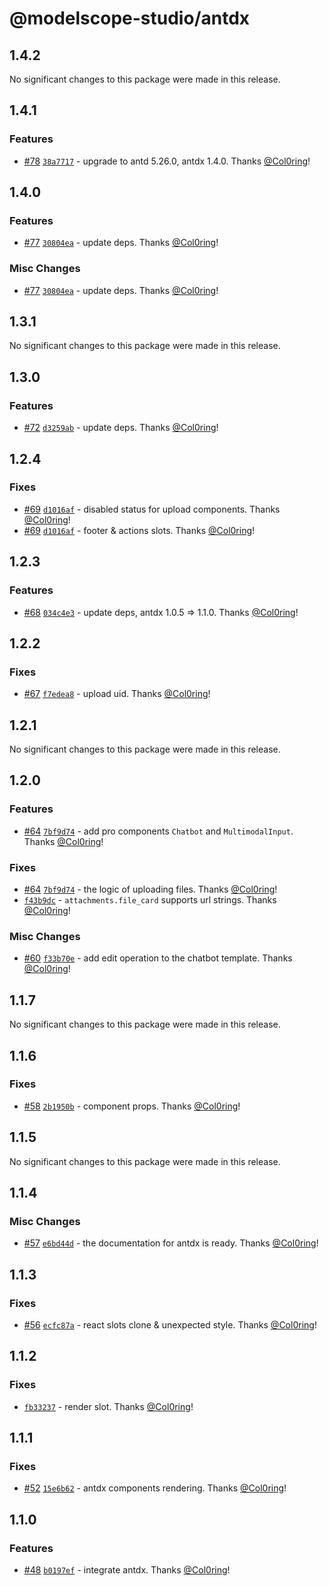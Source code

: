 # @modelscope-studio/antdx

## 1.4.2

No significant changes to this package were made in this release.

## 1.4.1

### Features

- [#78](https://github.com/modelscope/modelscope-studio/pull/78) [`38a7717`](https://github.com/modelscope/modelscope-studio/commit/38a7717492a2d96d8a72ee1ef76ce83a0b2053e6) - upgrade to antd 5.26.0, antdx 1.4.0. Thanks [@Col0ring](https://github.com/Col0ring)!

## 1.4.0

### Features

- [#77](https://github.com/modelscope/modelscope-studio/pull/77) [`30804ea`](https://github.com/modelscope/modelscope-studio/commit/30804eab8ae0817dad72766d932f4a84e3850861) - update deps. Thanks [@Col0ring](https://github.com/Col0ring)!

### Misc Changes

- [#77](https://github.com/modelscope/modelscope-studio/pull/77) [`30804ea`](https://github.com/modelscope/modelscope-studio/commit/30804eab8ae0817dad72766d932f4a84e3850861) - update deps. Thanks [@Col0ring](https://github.com/Col0ring)!

## 1.3.1

No significant changes to this package were made in this release.

## 1.3.0

### Features

- [#72](https://github.com/modelscope/modelscope-studio/pull/72) [`d3259ab`](https://github.com/modelscope/modelscope-studio/commit/d3259abd179f7953b81f8d76c82cd2d3dd59766c) - update deps. Thanks [@Col0ring](https://github.com/Col0ring)!

## 1.2.4

### Fixes

- [#69](https://github.com/modelscope/modelscope-studio/pull/69) [`d1016af`](https://github.com/modelscope/modelscope-studio/commit/d1016af9922a7c83e4b2521e206148865cdce527) - disabled status for upload components. Thanks [@Col0ring](https://github.com/Col0ring)!
- [#69](https://github.com/modelscope/modelscope-studio/pull/69) [`d1016af`](https://github.com/modelscope/modelscope-studio/commit/d1016af9922a7c83e4b2521e206148865cdce527) - footer & actions slots. Thanks [@Col0ring](https://github.com/Col0ring)!

## 1.2.3

### Features

- [#68](https://github.com/modelscope/modelscope-studio/pull/68) [`034c4e3`](https://github.com/modelscope/modelscope-studio/commit/034c4e33ffa552e91d821171a68a1ab21eb35441) - update deps, antdx 1.0.5 => 1.1.0. Thanks [@Col0ring](https://github.com/Col0ring)!

## 1.2.2

### Fixes

- [#67](https://github.com/modelscope/modelscope-studio/pull/67) [`f7edea8`](https://github.com/modelscope/modelscope-studio/commit/f7edea8a448f05dd69fa121d913dd16e159dcedd) - upload uid. Thanks [@Col0ring](https://github.com/Col0ring)!

## 1.2.1

No significant changes to this package were made in this release.

## 1.2.0

### Features

- [#64](https://github.com/modelscope/modelscope-studio/pull/64) [`7bf9d74`](https://github.com/modelscope/modelscope-studio/commit/7bf9d741bc66e318d3c310e798b1a781d23a0abf) - add pro components `Chatbot` and `MultimodalInput`. Thanks [@Col0ring](https://github.com/Col0ring)!

### Fixes

- [#64](https://github.com/modelscope/modelscope-studio/pull/64) [`7bf9d74`](https://github.com/modelscope/modelscope-studio/commit/7bf9d741bc66e318d3c310e798b1a781d23a0abf) - the logic of uploading files. Thanks [@Col0ring](https://github.com/Col0ring)!
- [`f43b9dc`](https://github.com/modelscope/modelscope-studio/commit/f43b9dce3be1f75a7b97cb8ad7e6b3aee4b0f271) - `attachments.file_card` supports url strings. Thanks [@Col0ring](https://github.com/Col0ring)!

### Misc Changes

- [#60](https://github.com/modelscope/modelscope-studio/pull/60) [`f33b70e`](https://github.com/modelscope/modelscope-studio/commit/f33b70ec6dba391bebeeb3075866de771904ba23) - add edit operation to the chatbot template. Thanks [@Col0ring](https://github.com/Col0ring)!

## 1.1.7

No significant changes to this package were made in this release.

## 1.1.6

### Fixes

- [#58](https://github.com/modelscope/modelscope-studio/pull/58) [`2b1950b`](https://github.com/modelscope/modelscope-studio/commit/2b1950be1705223cc3c6c828ffa909f5673e3d6e) - component props. Thanks [@Col0ring](https://github.com/Col0ring)!

## 1.1.5

No significant changes to this package were made in this release.

## 1.1.4

### Misc Changes

- [#57](https://github.com/modelscope/modelscope-studio/pull/57) [`e6bd44d`](https://github.com/modelscope/modelscope-studio/commit/e6bd44daefd319f7da07eadf08c3c8d1d962a060) - the documentation for antdx is ready. Thanks [@Col0ring](https://github.com/Col0ring)!

## 1.1.3

### Fixes

- [#56](https://github.com/modelscope/modelscope-studio/pull/56) [`ecfc87a`](https://github.com/modelscope/modelscope-studio/commit/ecfc87aac228556f89871abc6fa735ab4be9c533) - react slots clone & unexpected style. Thanks [@Col0ring](https://github.com/Col0ring)!

## 1.1.2

### Fixes

- [`fb33237`](https://github.com/modelscope/modelscope-studio/commit/fb332375b552c8debdaee1102d2cc4d94a1759f9) - render slot. Thanks [@Col0ring](https://github.com/Col0ring)!

## 1.1.1

### Fixes

- [#52](https://github.com/modelscope/modelscope-studio/pull/52) [`15e6b62`](https://github.com/modelscope/modelscope-studio/commit/15e6b624a13b32e7fc82ca54ec0329949079f189) - antdx components rendering. Thanks [@Col0ring](https://github.com/Col0ring)!

## 1.1.0

### Features

- [#48](https://github.com/modelscope/modelscope-studio/pull/48) [`b0197ef`](https://github.com/modelscope/modelscope-studio/commit/b0197ef7ede322e2c40b4e1dcc6480530a62490e) - integrate antdx. Thanks [@Col0ring](https://github.com/Col0ring)!
